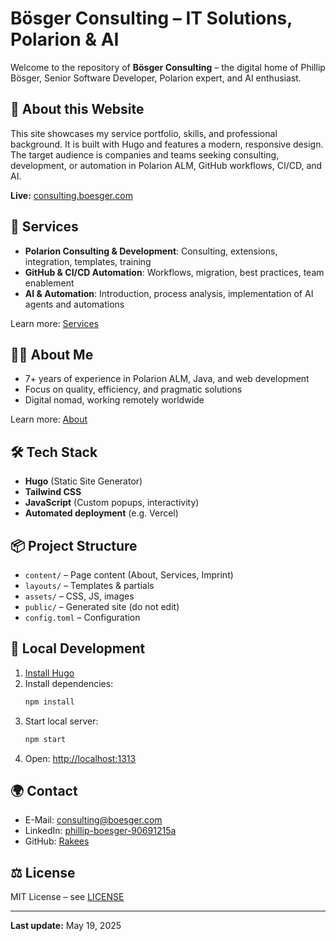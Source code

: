 # Bösger Consulting – IT Solutions, Polarion & AI

Welcome to the repository of **Bösger Consulting** – the digital home of Phillip Bösger, Senior Software Developer, Polarion expert, and AI enthusiast.

## 🚀 About this Website

This site showcases my service portfolio, skills, and professional background. It is built with Hugo and features a modern, responsive design. The target audience is companies and teams seeking consulting, development, or automation in Polarion ALM, GitHub workflows, CI/CD, and AI.

**Live:** [consulting.boesger.com](https://consulting.boesger.com)

## 💼 Services

- **Polarion Consulting & Development**: Consulting, extensions, integration, templates, training
- **GitHub & CI/CD Automation**: Workflows, migration, best practices, team enablement
- **AI & Automation**: Introduction, process analysis, implementation of AI agents and automations

Learn more: [Services](content/services.md)

## 👨‍💻 About Me

- 7+ years of experience in Polarion ALM, Java, and web development
- Focus on quality, efficiency, and pragmatic solutions
- Digital nomad, working remotely worldwide

Learn more: [About](content/about.md)

## 🛠️ Tech Stack

- **Hugo** (Static Site Generator)
- **Tailwind CSS**
- **JavaScript** (Custom popups, interactivity)
- **Automated deployment** (e.g. Vercel)

## 📦 Project Structure

- `content/` – Page content (About, Services, Imprint)
- `layouts/` – Templates & partials
- `assets/` – CSS, JS, images
- `public/` – Generated site (do not edit)
- `config.toml` – Configuration

## 🏁 Local Development

1. [Install Hugo](https://gohugo.io/getting-started/installing/)
2. Install dependencies:
   ```zsh
   npm install
   ```
3. Start local server:
   ```zsh
   npm start
   ```
4. Open: [http://localhost:1313](http://localhost:1313)

## 🌍 Contact

- E-Mail: consulting@boesger.com
- LinkedIn: [phillip-boesger-90691215a](https://www.linkedin.com/in/phillip-boesger-90691215a/)
- GitHub: [Rakees](https://github.com/Rakees)

## ⚖️ License

MIT License – see [LICENSE](LICENSE)

---

**Last update:** May 19, 2025
